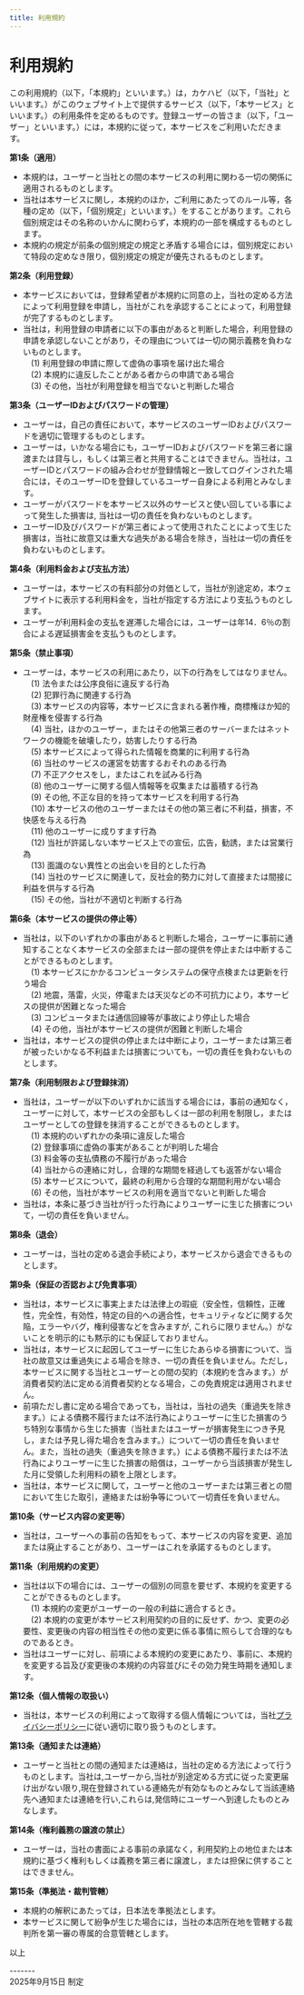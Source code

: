 ```yaml
---
title: 利用規約
---
```


# 利用規約

この利用規約（以下，「本規約」といいます。）は，カケハビ（以下，「当社」といいます。）がこのウェブサイト上で提供するサービス（以下，「本サービス」といいます。）の利用条件を定めるものです。登録ユーザーの皆さま（以下，「ユーザー」といいます。）には，本規約に従って，本サービスをご利用いただきます。<br>

**第1条（適用）<br>**
- 本規約は，ユーザーと当社との間の本サービスの利用に関わる一切の関係に適用されるものとします。<br>
- 当社は本サービスに関し，本規約のほか，ご利用にあたってのルール等，各種の定め（以下，「個別規定」といいます。）をすることがあります。これら個別規定はその名称のいかんに関わらず，本規約の一部を構成するものとします。<br>
- 本規約の規定が前条の個別規定の規定と矛盾する場合には，個別規定において特段の定めなき限り，個別規定の規定が優先されるものとします。<br>

**第2条（利用登録）<br>**
- 本サービスにおいては，登録希望者が本規約に同意の上，当社の定める方法によって利用登録を申請し，当社がこれを承認することによって，利用登録が完了するものとします。<br>
- 当社は，利用登録の申請者に以下の事由があると判断した場合，利用登録の申請を承認しないことがあり，その理由については一切の開示義務を負わないものとします。<br>
　(1) 利用登録の申請に際して虚偽の事項を届け出た場合<br>
　(2) 本規約に違反したことがある者からの申請である場合<br>
　(3) その他，当社が利用登録を相当でないと判断した場合<br>

**第3条（ユーザーIDおよびパスワードの管理）<br>**
- ユーザーは，自己の責任において，本サービスのユーザーIDおよびパスワードを適切に管理するものとします。<br>
- ユーザーは，いかなる場合にも，ユーザーIDおよびパスワードを第三者に譲渡または貸与し，もしくは第三者と共用することはできません。当社は，ユーザーIDとパスワードの組み合わせが登録情報と一致してログインされた場合には，そのユーザーIDを登録しているユーザー自身による利用とみなします。<br>
- ユーザーがパスワードを本サービス以外のサービスと使い回している事によって発生した損害は, 当社は一切の責任を負わないものとします。<br>
- ユーザーID及びパスワードが第三者によって使用されたことによって生じた損害は，当社に故意又は重大な過失がある場合を除き，当社は一切の責任を負わないものとします。<br>

**第4条（利用料金および支払方法）<br>**
- ユーザーは，本サービスの有料部分の対価として，当社が別途定め，本ウェブサイトに表示する利用料金を，当社が指定する方法により支払うものとします。<br>
- ユーザーが利用料金の支払を遅滞した場合には，ユーザーは年14．6％の割合による遅延損害金を支払うものとします。<br>

**第5条（禁止事項）<br>**
- ユーザーは，本サービスの利用にあたり，以下の行為をしてはなりません。<br>
　(1) 法令または公序良俗に違反する行為<br>
　(2) 犯罪行為に関連する行為<br>
　(3) 本サービスの内容等，本サービスに含まれる著作権，商標権ほか知的財産権を侵害する行為<br>
　(4) 当社，ほかのユーザー，またはその他第三者のサーバーまたはネットワークの機能を破壊したり，妨害したりする行為<br>
　(5) 本サービスによって得られた情報を商業的に利用する行為<br>
　(6) 当社のサービスの運営を妨害するおそれのある行為<br>
　(7) 不正アクセスをし，またはこれを試みる行為<br>
　(8) 他のユーザーに関する個人情報等を収集または蓄積する行為<br>
　(9) その他, 不正な目的を持って本サービスを利用する行為<br>
　(10) 本サービスの他のユーザーまたはその他の第三者に不利益，損害，不快感を与える行為<br>
　(11) 他のユーザーに成りすます行為<br>
　(12) 当社が許諾しない本サービス上での宣伝，広告，勧誘，または営業行為<br>
　(13) 面識のない異性との出会いを目的とした行為<br>
　(14) 当社のサービスに関連して，反社会的勢力に対して直接または間接に利益を供与する行為<br>
　(15) その他，当社が不適切と判断する行為<br>

**第6条（本サービスの提供の停止等）<br>**
- 当社は，以下のいずれかの事由があると判断した場合，ユーザーに事前に通知することなく本サービスの全部または一部の提供を停止または中断することができるものとします。<br>
　(1) 本サービスにかかるコンピュータシステムの保守点検または更新を行う場合<br>
　(2) 地震，落雷，火災，停電または天災などの不可抗力により，本サービスの提供が困難となった場合<br>
　(3) コンピュータまたは通信回線等が事故により停止した場合<br>
　(4) その他，当社が本サービスの提供が困難と判断した場合<br>
- 当社は，本サービスの提供の停止または中断により，ユーザーまたは第三者が被ったいかなる不利益または損害についても，一切の責任を負わないものとします。<br>

**第7条（利用制限および登録抹消）<br>**
- 当社は，ユーザーが以下のいずれかに該当する場合には，事前の通知なく，ユーザーに対して，本サービスの全部もしくは一部の利用を制限し，またはユーザーとしての登録を抹消することができるものとします。<br>
　(1) 本規約のいずれかの条項に違反した場合<br>
　(2) 登録事項に虚偽の事実があることが判明した場合<br>
　(3) 料金等の支払債務の不履行があった場合<br>
　(4) 当社からの連絡に対し，合理的な期間を経過しても返答がない場合<br>
　(5) 本サービスについて，最終の利用から合理的な期間利用がない場合<br>
　(6) その他，当社が本サービスの利用を適当でないと判断した場合<br>
- 当社は，本条に基づき当社が行った行為によりユーザーに生じた損害について，一切の責任を負いません。<br>

**第8条（退会）<br>**
- ユーザーは，当社の定める退会手続により，本サービスから退会できるものとします。<br>

**第9条（保証の否認および免責事項）<br>**
- 当社は，本サービスに事実上または法律上の瑕疵（安全性，信頼性，正確性，完全性，有効性，特定の目的への適合性，セキュリティなどに関する欠陥，エラーやバグ，権利侵害などを含みますが, これらに限りません。）がないことを明示的にも黙示的にも保証しておりません。<br>
- 当社は，本サービスに起因してユーザーに生じたあらゆる損害について、当社の故意又は重過失による場合を除き、一切の責任を負いません。ただし，本サービスに関する当社とユーザーとの間の契約（本規約を含みます。）が消費者契約法に定める消費者契約となる場合，この免責規定は適用されません。<br>
- 前項ただし書に定める場合であっても，当社は，当社の過失（重過失を除きます。）による債務不履行または不法行為によりユーザーに生じた損害のうち特別な事情から生じた損害（当社またはユーザーが損害発生につき予見し，または予見し得た場合を含みます。）について一切の責任を負いません。また，当社の過失（重過失を除きます。）による債務不履行または不法行為によりユーザーに生じた損害の賠償は，ユーザーから当該損害が発生した月に受領した利用料の額を上限とします。<br>
- 当社は，本サービスに関して，ユーザーと他のユーザーまたは第三者との間において生じた取引，連絡または紛争等について一切責任を負いません。<br>

**第10条（サービス内容の変更等）<br>**
- 当社は，ユーザーへの事前の告知をもって、本サービスの内容を変更、追加または廃止することがあり、ユーザーはこれを承諾するものとします。<br>

**第11条（利用規約の変更）<br>**
- 当社は以下の場合には、ユーザーの個別の同意を要せず、本規約を変更することができるものとします。<br>
　(1) 本規約の変更がユーザーの一般の利益に適合するとき。<br>
　(2) 本規約の変更が本サービス利用契約の目的に反せず、かつ、変更の必要性、変更後の内容の相当性その他の変更に係る事情に照らして合理的なものであるとき。<br>
- 当社はユーザーに対し、前項による本規約の変更にあたり、事前に、本規約を変更する旨及び変更後の本規約の内容並びにその効力発生時期を通知します。<br>

**第12条（個人情報の取扱い）<br>**
- 当社は，本サービスの利用によって取得する個人情報については，当社[プライバシーポリシー](https://makoto-321.github.io/privacy-policy/)に従い適切に取り扱うものとします。<br>

**第13条（通知または連絡）<br>**
- ユーザーと当社との間の通知または連絡は，当社の定める方法によって行うものとします。当社は,ユーザーから,当社が別途定める方式に従った変更届け出がない限り,現在登録されている連絡先が有効なものとみなして当該連絡先へ通知または連絡を行い,これらは,発信時にユーザーへ到達したものとみなします。<br>

**第14条（権利義務の譲渡の禁止）<br>**
- ユーザーは，当社の書面による事前の承諾なく，利用契約上の地位または本規約に基づく権利もしくは義務を第三者に譲渡し，または担保に供することはできません。<br>

**第15条（準拠法・裁判管轄）<br>**
- 本規約の解釈にあたっては，日本法を準拠法とします。<br>
- 本サービスに関して紛争が生じた場合には，当社の本店所在地を管轄する裁判所を第一審の専属的合意管轄とします。<br>

以上

-------<br>
2025年9月15日 制定
